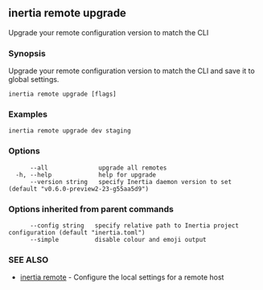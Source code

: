 ## inertia remote upgrade

Upgrade your remote configuration version to match the CLI

### Synopsis

Upgrade your remote configuration version to match the CLI and save it to global settings.

```
inertia remote upgrade [flags]
```

### Examples

```
inertia remote upgrade dev staging
```

### Options

```
      --all              upgrade all remotes
  -h, --help             help for upgrade
      --version string   specify Inertia daemon version to set (default "v0.6.0-preview2-23-g55aa5d9")
```

### Options inherited from parent commands

```
      --config string   specify relative path to Inertia project configuration (default "inertia.toml")
      --simple          disable colour and emoji output
```

### SEE ALSO

* [inertia remote](inertia_remote.md)	 - Configure the local settings for a remote host

